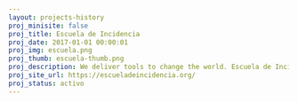 ```yaml
---
layout: projects-history
proj_minisite: false
proj_title: Escuela de Incidencia
proj_date: 2017-01-01 00:00:01
proj_img: escuela.png
proj_thumb: escuela-thumb.png
proj_description: We deliver tools to change the world. Escuela de Incidencia trains young Latin American Leaders to transform their ideas into concrete, collaborative social change.
proj_site_url: https://escueladeincidencia.org/
proj_status: activo
---
```

